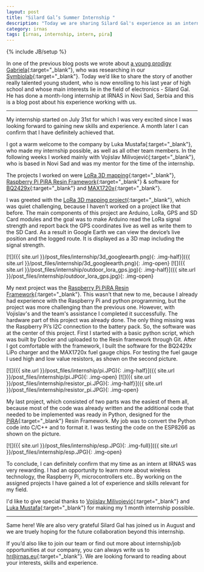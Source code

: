 ```yaml
---
layout: post
title: "Silard Gal’s Summer Internship "
description: "Today we are sharing Silard Gal's experience as an intern at IRNAS. He has spent one very fruitful month at IRNAS's Novi Sad office."
category: irnas
tags: [irnas, internship, intern, pira]
---
```


{% include JB/setup %}

In one of the previous blog posts we wrote about [a young prodigy Gabriela](http://irnas.eu/irnas/2017/09/12/gabi-got-the-krka-research-prize){:target="_blank"}, who was researching in our [Symbiolab](http://irnas.eu/symbiolab){:target="_blank"}. Today we’d like to share the story of another really talented young student, who is now enrolling to his last year of high school and whose main interests lie in the field of electronics - Silard Gal. He has done a month-long internship at IRNAS in Novi Sad, Serbia and this is a blog post about his experience working with us.

<hr>

My internship started on July 31st for which I was very excited since I was looking forward to gaining new skills and experience. A month later I can confirm that I have definitely achieved that.

I got a warm welcome to the company by Luka Mustafa[](){:target="_blank"}, who made my internship possible, as well as all other team members. In the following weeks I worked mainly with Vojislav Milivojević[](){:target="_blank"}, who is based in Novi Sad and was my mentor for the time of the internship. 

The projects I worked on were [LoRa 3D mapping](https://github.com/IRNAS/Lora-signal-mapping){:target="_blank"}, [Raspberry Pi PiRA Resin Framework](https://github.com/IRNAS/PiRA_resin){:target="_blank"} & software for [BQ2429x](https://github.com/IRNAS/bq2429x){:target="_blank"} and [MAX1720x](https://github.com/IRNAS/max1720x){:target="_blank"}. 

I was greeted with the [LoRa 3D mapping project](https://github.com/IRNAS/Lora-signal-mapping){:target="_blank"}, which was quiet challenging, because I haven’t worked on a project like that before. The main components of this project are Arduino, LoRa, GPS and SD Card modules and the goal was to make Arduino read the LoRa signal strength and report back the GPS coordinates live as well as write them to the SD Card. As a result in Google Earth we can view the device’s live position and the logged route. It is displayed as a 3D map including the signal strength.

[![]({{ site.url }}/post_files/internship/3d_googleearth.png){: .img-half}]({{ site.url }}/post_files/internship/3d_googleearth.png){: .img-open}
[![]({{ site.url }}/post_files/internship/outdoor_lora_gps.jpg){: .img-half}]({{ site.url }}/post_files/internship/outdoor_lora_gps.jpg){: .img-open}

My next project was the [Raspberry Pi PiRA Resin Framework](https://github.com/IRNAS/PiRA_resin){:target="_blank"}. This wasn’t that new to me, because I already had experience with the Raspberry Pi and python programming, but the project was more challenging than the previous one. However, with Vojislav's and the team's assistance I completed it successfully. The hardware part of this project was already done. The only thing missing was the Raspberry Pi’s I2C connection to the battery pack. So, the software was at the center of this project. First I started with a basic python script, which was built by Docker and uploaded to the Resin framework through Git. After I got comfortable with the framework, I built the software for the BQ2429x LiPo charger and the MAX1720x fuel gauge chips. For testing the fuel gauge I used high and low value resistors, as shown on the second picture. 

[![]({{ site.url }}/post_files/internship/pi.JPG){: .img-half}]({{ site.url }}/post_files/internship/pi.JPG){: .img-open}
[![]({{ site.url }}/post_files/internship/resistor_pi.JPG){: .img-half}]({{ site.url }}/post_files/internship/resistor_pi.JPG){: .img-open}

My last project, which consisted of two parts was the easiest of them all, because most of the code was already written and the additional code that needed to be implemented was ready in Python, designed for the [PiRA](http://irnas.eu/pira){:target="_blank"} Resin Framework. My job was to convert the Python code into C/C++ and to format it. I was testing the code on the ESP8266 as shown on the picture. 

[![]({{ site.url }}/post_files/internship/esp.JPG){: .img-full}]({{ site.url }}/post_files/internship/esp.JPG){: .img-open}

To conclude, I can definitely confirm that my time as an intern at IRNAS was very rewarding. I had an opportunity to learn more about wireless technology, the Raspberry Pi, microcontrollers etc.. By working on the assigned projects I have gained a lot of experience and skills relevant for my field. 

I'd like to give special thanks to [Vojislav Milivojević](https://twitter.com/_vojam){:target="_blank"} and [Luka Mustafa](https://twitter.com/slomusti){:target="_blank"} for making my 1 month internship possible.

<hr> 

Same here! We are also very grateful Silard Gal has joined us in August and we are truely hoping for the future collaboration beyond this internship. 

If you’d also like to join our team or find out more about internship/job opportunities at our company, you can always write us to [hr@irnas.eu](mailto:hr@irnas.eu){:target="_blank"}. We are looking forward to reading about your interests, skills and experience.
